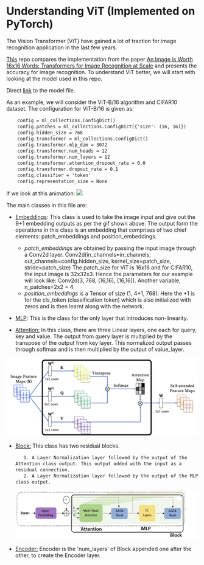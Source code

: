 # Understanding ViT (Implemented on PyTorch)

The Vision Transformer (ViT) have gained a lot of traction for image recognition application in the last few years.

<Some images of sota>

[This](https://github.com/jeonsworld/ViT-pytorch) repo compares the implementation from the paper [An Image is Worth 16x16 Words: Transformers for Image Recognition at Scale](https://arxiv.org/abs/2010.11929) and presents the accuracy for image recognition. To understand ViT better, we will start with looking at the model used in this repo. 

Direct [link](https://github.com/jeonsworld/ViT-pytorch/blob/main/models/modeling.py) to the model file. 

As an example, we will consider the ViT-B/16 algorithm and CIFAR10 dataset. The configuration for ViT-B/16 is given as:

```
    config = ml_collections.ConfigDict()
    config.patches = ml_collections.ConfigDict({'size': (16, 16)})
    config.hidden_size = 768
    config.transformer = ml_collections.ConfigDict()
    config.transformer.mlp_dim = 3072
    config.transformer.num_heads = 12
    config.transformer.num_layers = 12
    config.transformer.attention_dropout_rate = 0.0
    config.transformer.dropout_rate = 0.1
    config.classifier = 'token'
    config.representation_size = None
```

If we look at this animation: 
![](images/image1.gif)

The main classes in this file are:

- <u>Embeddings</u>: This class is used to take the image input and give out the 9+1 embedding outputs as per the gif shown above. The output form the operations in this class is an embedding that comprises of two chief elements: patch_embeddings and position_embeddings. 
  - *patch_embeddings* are obtained by passing the input image through a Conv2d layer.
    Conv2d(in_channels=in_channels,
                                         out_channels=config.hidden_size,
                                         kernel_size=patch_size,
                                         stride=patch_size)
    The patch_size for ViT is 16x16 and for CIFAR10, the input image is 32x32x3. Hence the parameters for our example will look like:
    Conv2d(3, 768, (16,16), (16,16)). Another variable, n_patches=2x2 = 4
    <diagram to show the input and output of the convolution>
  - *position_embeddings* is a Tensor of size (1, 4+1, 768). Here the +1 is for the cls_token (classification token) which is also initialized with zeros and is then learnt along with the network.

- <u>MLP</u>: This is the class for the only layer that introduces non-linearity.
- <u>Attention:</u> In this class, there are three Linear layers, one each for query, key and value. The output from query layer is multiplied by the transpose of the output from key layer. This normalized output passes through softmax and is then multiplied by the output of value_layer.

![](images/attention.png)

- <u>Block:</u> This class has two residual blocks.

         1. A Layer Normalization layer followed by the output of the Attention class output. This output added with the input as a residual connection.
         2. A Layer Normalization layer followed by the output of the MLP class output. 

  ![](images/block.png)

- <u>Encoder:</u> Encoder is the 'num_layers' of Block appended one after the other, to create the Encoder layer.


